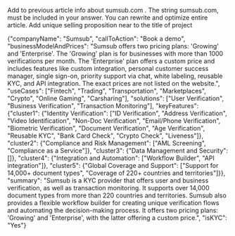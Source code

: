 Add to previous article info about sumsub.com . 
The string sumsub.com,  must be included in your answer. 
You can rewrite and optimize entire article. 
Add unique selling proposition near to the title of project
        

{"companyName": "Sumsub", "callToAction": "Book a demo", "businessModelAndPrices": "Sumsub offers two pricing plans: 'Growing' and 'Enterprise'. The 'Growing' plan is for businesses with more than 1000 verifications per month. The 'Enterprise' plan offers a custom price and includes features like custom integration, personal customer success manager, single sign-on, priority support via chat, white labeling, reusable KYC, and API integration. The exact prices are not listed on the website.", "useCases": ["Fintech", "Trading", "Transportation", "Marketplaces", "Crypto", "Online Gaming", "Carsharing"], "solutions": ["User Verification", "Business Verification", "Transaction Monitoring"], "keyFeatures": {"cluster1": {"Identity Verification": ["ID Verification", "Address Verification", "Video Identification", "Non-Doc Verification", "Email/Phone Verification", "Biometric Verification", "Document Verification", "Age Verification", "Reusable KYC", "Bank Card Check", "Crypto Check", "Liveness"]}, "cluster2": {"Compliance and Risk Management": ["AML Screening", "Compliance as a Service"]}, "cluster3": {"Data Management and Security": []}, "cluster4": {"Integration and Automation": ["Workflow Builder", "API integration"]}, "cluster5": {"Global Coverage and Support": ["Support for 14,000+ document types", "Coverage of 220+ countries and territories"]}}, "summary": "Sumsub is a KYC provider that offers user and business verification, as well as transaction monitoring. It supports over 14,000 document types from more than 220 countries and territories. Sumsub also provides a flexible workflow builder for creating unique verification flows and automating the decision-making process. It offers two pricing plans: 'Growing' and 'Enterprise', with the latter offering a custom price.", "isKYC": "Yes"}